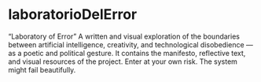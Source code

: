 # laboratorioDelError
“Laboratory of Error” A written and visual exploration of the boundaries between artificial intelligence, creativity, and technological disobedience — as a poetic and political gesture. It contains the manifesto, reflective text, and visual resources of the project. Enter at your own risk. The system might fail  beautifully.
